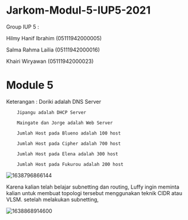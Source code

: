 # Jarkom-Modul-5-IUP5-2021


Group IUP 5 :

Hilmy Hanif Ibrahim (05111942000005)

Salma Rahma Lailia  (05111942000016)

Khairi Wiryawan     (05111942000023)


# Module 5

Keterangan : 	Doriki adalah DNS Server
		
		Jipangu adalah DHCP Server
		          
		Maingate dan Jorge adalah Web Server
		
		Jumlah Host pada Blueno adalah 100 host
		
		Jumlah Host pada Cipher adalah 700 host
		
		Jumlah Host pada Elena adalah 300 host
		
		Jumlah Host pada Fukurou adalah 200 host

![1638796866144](https://user-images.githubusercontent.com/73702347/145006303-9df4680b-7e1e-4ddf-8420-bdab5afd5e99.jpg)

Karena kalian telah belajar subnetting dan routing, Luffy ingin meminta kalian untuk membuat topologi tersebut menggunakan teknik CIDR atau VLSM. setelah melakukan subnetting, 

![1638868914600](https://user-images.githubusercontent.com/73702347/145006315-3f3aca41-9add-469f-b4a8-9c85b82b081a.jpg)

